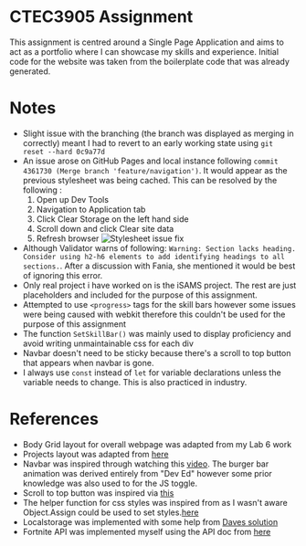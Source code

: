# CTEC3905 Assignment
This assignment is centred around a Single Page Application and aims to act as a portfolio where I can showcase my skills and experience. Initial code for the website was taken from the boilerplate code that was already generated.

# Notes
* Slight issue with the branching (the branch was displayed as merging in correctly) meant I had to revert to an early working state using `git reset --hard 0c9a77d`
* An issue arose on GitHub Pages and local instance following `commit 4361730 (Merge branch 'feature/navigation')`. It would appear as the previous stylesheet was being cached. This can be resolved by the following :
  1. Open up Dev Tools
  2. Navigation to Application tab
  3. Click Clear Storage on the left hand side
  4. Scroll down and click Clear site data
  5. Refresh browser
![Stylesheet issue fix](https://i.imgur.com/TeXNm9Y.png "Steps to fix stylesheet issue")
* Although Validator warns of following: `Warning: Section lacks heading. Consider using h2-h6 elements to add identifying headings to all sections.`. After a discussion with Fania, she mentioned it would be best of ignoring this error.
* Only real project i have worked on is the iSAMS project. The rest are just placeholders and included for the purpose of this assignment.
* Attempted to use `<progress>` tags for the skill bars however some issues were being caused with webkit therefore this couldn't be used for the purpose of this assignment
* The function `SetSkillBar()` was mainly used to display proficiency and avoid writing unmaintainable css for each div
* Navbar doesn't need to be sticky because there's a scroll to top button that appears when navbar is gone.
* I always use `const` instead of `let` for variable declarations unless the variable needs to change. This is also practiced in industry.

# References
* Body Grid layout for overall webpage was adapted from my Lab 6 work
* Projects layout was adapted from [here](https://getflywheel.com/layout/card-layout-css-grid-layout-how-to/)
* Navbar was inspired through watching this [video](https://www.youtube.com/watch?v=gXkqy0b4M5g). The burger bar animation was derived entirely from "Dev Ed" however some prior knowledge was also used to for the JS toggle.
* Scroll to top button was inspired via [this](https://www.w3schools.com/howto/tryit.asp?filename=tryhow_js_scroll_to_top)
* The helper function for css styles was inspired from as I wasn't aware  Object.Assign could be used to set styles.[here](https://stackoverflow.com/questions/3968593/how-can-i-set-multiple-css-styles-in-javascript)
* Localstorage was implemented with some help from [Daves solution](https://github.com/CTEC3905/js-local-storage-form/)
* Fortnite API was implemented myself using the API doc from [here](https://fortniteapi.com/)